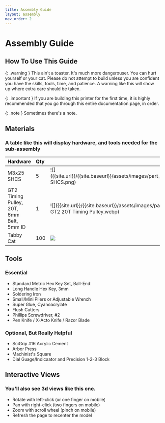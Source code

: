 ```yaml
---
title: Assembly Guide
layout: assembly
nav_order: 2
---
```

# Assembly Guide

## How To Use This Guide

{: .warning }
This ain't a toaster. It's much more dangerouser. You can hurt yourself or your cat. Please do not attempt to build unless you are confident you have the skills, tools, time, and patience. A warning like this will show up where extra care should be taken.

{: .important }
If you are building this printer for the first time, it is highly recommended that you go through this entire documentation page, in order.

{: .note }
Sometimes there's a note.

## Materials
### A table like this will display hardware, and tools needed for the sub-assembly

| Hardware          | Qty |     |
|:------------------|:----|:----|
| M3x25 SHCS        | 5   | ![]({{site.url}}/{{site.baseurl}}/assets/images/part_M3x25 SHCS.png) |
| GT2 Timing Pulley, 20T, 6mm Belt, 5mm ID| 1   | ![]({{site.url}}/{{site.baseurl}}/assets/images/part - GT2 20T Timing Pulley.webp) |
| Tabby Cat         | 100 | ![]({{site.url}}/{{site.baseurl}}/assets/images/cat.png) |

## Tools
### Essential
 - Standard Metric Hex Key Set, Ball-End
 - Long Handle Hex Key, 3mm
 - Soldering Iron
 - Small/Mini Pliers or Adjustable Wrench
 - Super Glue, Cyanoacrylate
 - Flush Cutters
 - Phillips Screwdriver, #2
 - Pen Knife / X-Acto Knife / Razor Blade

### Optional, But Really Helpful
 - SciGrip #16 Acrylic Cement
 - Arbor Press
 - Machinist's Square
 - Dial Guage/Indicaator and Precision 1-2-3 Block

## Interactive Views
### You'll also see 3d views like this one. 
 - Rotate with left-click (or one finger on mobile)
 - Pan with right-click (two fingers on mobile)
 - Zoom with scroll wheel (pinch on mobile)
 - Refresh the page to recenter the model

<div class="online_3d_viewer"
    model="{{site.url}}/{{site.baseurl}}/assets/3d/Cat_Martinez.fbx"
    backgroundcolor="244, 246, 250"
    camera=
        "
        250, 0, -20,
        -40, -20, -30,
        0, 1, 0
        ">
</div>
